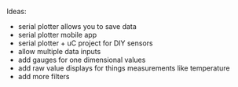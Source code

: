 

Ideas:
 - serial plotter allows you to save data
 - serial plotter mobile app
 - serial plotter + uC project for DIY sensors
 - allow multiple data inputs
 - add gauges for one dimensional values
 - add raw value displays for things measurements like temperature
 - add more filters